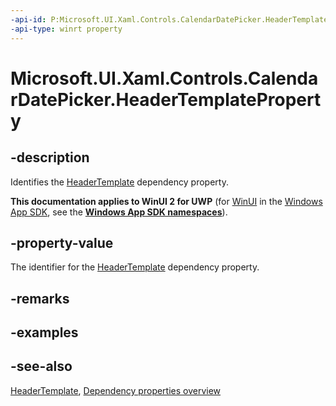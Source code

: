 ```yaml
---
-api-id: P:Microsoft.UI.Xaml.Controls.CalendarDatePicker.HeaderTemplateProperty
-api-type: winrt property
---
```


<!-- Property syntax
public Windows.UI.Xaml.DependencyProperty HeaderTemplateProperty { get; }
-->

# Microsoft.UI.Xaml.Controls.CalendarDatePicker.HeaderTemplateProperty

## -description
Identifies the [HeaderTemplate](calendardatepicker_headertemplate.md) dependency property.

**This documentation applies to WinUI 2 for UWP** (for [WinUI](/windows/apps/winui/winui3/) in the [Windows App SDK](/windows/apps/windows-app-sdk/), see the **[Windows App SDK namespaces](/windows/windows-app-sdk/api/winrt/)**).

## -property-value
The identifier for the [HeaderTemplate](calendardatepicker_headertemplate.md) dependency property.

## -remarks

## -examples

## -see-also
[HeaderTemplate](calendardatepicker_headertemplate.md), [Dependency properties overview](/windows/uwp/xaml-platform/dependency-properties-overview)
